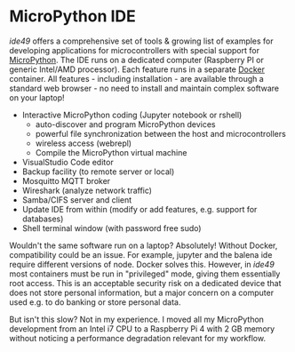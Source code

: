 # MicroPython IDE

*ide49* offers a comprehensive set of tools & growing list of examples for developing applications for microcontrollers with special support for [MicroPython](https://micropython.org/). The IDE runs on a dedicated computer (Raspberry PI or generic Intel/AMD processor). Each feature runs in a separate [Docker](https://www.docker.com/) container. All features - including installation - are available through a standard web browser - no need to install and maintain complex software on your laptop!

* Interactive MicroPython coding (Jupyter notebook or rshell)
    * auto-discover and program MicroPython devices
    * powerful file synchronization between the host and microcontrollers
    * wireless access (webrepl)
    * Compile the MicroPython virtual machine
* VisualStudio Code editor
* Backup facility (to remote server or local)
* Mosquitto MQTT broker 
* Wireshark (analyze network traffic)
* Samba/CIFS server and client
* Update IDE from within (modify or add features, e.g. support for databases)
* Shell terminal window (with password free sudo)

Wouldn't the same software run on a laptop? Absolutely! Without Docker, compatibility could be an issue. For example, jupyter and the balena ide require different versions of node. Docker solves this. However, in *ide49* most containers must be run in "privileged" mode, giving them essentially root access. This is an acceptable security risk on a dedicated device that does not store personal information, but a major concern on a computer used e.g. to do banking or store personal data. 

But isn't this slow? Not in my experience. I moved all my MicroPython development from an Intel i7 CPU to a Raspberry Pi 4 with 2 GB memory without noticing a performance degradation relevant for my workflow. 


